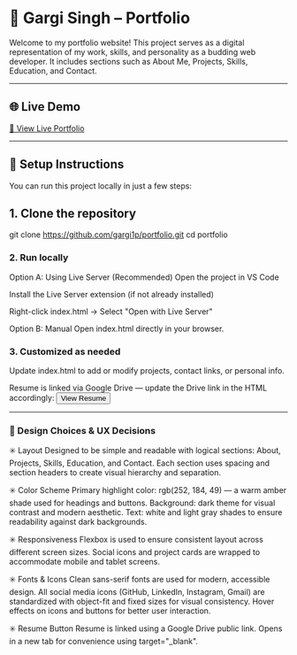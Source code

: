 
# 💼 Gargi Singh – Portfolio

Welcome to my portfolio website! This project serves as a digital representation of my work, skills, and personality as a budding web developer. It includes sections such as About Me, Projects, Skills, Education, and Contact.

---

## 🌐 Live Demo

[🔗 View Live Portfolio](https://gargi1p.github.io/Portfolio/)  

---

## 🚀 Setup Instructions

You can run this project locally in just a few steps:

## 1. Clone the repository
git clone https://github.com/gargi1p/portfolio.git
cd portfolio

### 2. Run  locally
Option A: Using Live Server (Recommended)
Open the project in VS Code

Install the Live Server extension (if not already installed)

Right-click index.html → Select "Open with Live Server"

Option B: Manual
Open index.html directly in your browser.

### 3. Customized as needed
Update index.html to add or modify projects, contact links, or personal info.

Resume is linked via Google Drive — update the Drive link in the HTML accordingly:
<a href="https://drive.google.com/your-resume-link" target="_blank">
  <button class="resume-btn">View Resume</button>
</a>

---

### 🎨 Design Choices & UX Decisions
✳️ Layout
Designed to be simple and readable with logical sections: About, Projects, Skills, Education, and Contact.
Each section uses spacing and section headers to create visual hierarchy and separation.

✳️ Color Scheme
Primary highlight color: rgb(252, 184, 49) — a warm amber shade used for headings and buttons.
Background: dark theme for visual contrast and modern aesthetic.
Text: white and light gray shades to ensure readability against dark backgrounds.

✳️ Responsiveness
Flexbox is used to ensure consistent layout across different screen sizes.
Social icons and project cards are wrapped to accommodate mobile and tablet screens.

✳️ Fonts & Icons
Clean sans-serif fonts are used for modern, accessible design.
All social media icons (GitHub, LinkedIn, Instagram, Gmail) are standardized with object-fit and fixed sizes for visual consistency.
Hover effects on icons and buttons for better user interaction.

✳️ Resume Button
Resume is linked using a Google Drive public link.
Opens in a new tab for convenience using target="_blank".


